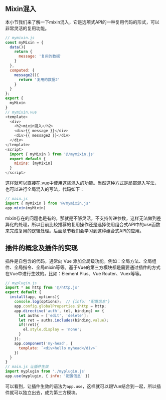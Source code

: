 
## Mixin混入

本小节我们来了解一下mixin混入，它是选项式API的一种复用代码的形式，可以非常灵活的复用功能。

```js
// mymixin.js
const myMixin = {
  data(){
    return {
      message: '复用的数据'
    }
  },
  computed: {
    message2(){
      return '复用的数据2'
    }
  }
};
export {
  myMixin
}
// mymixin.vue
<template>
  <div>
    <h2>mixin混入</h2>
    <div>{{ message }}</div>
    <div>{{ message2 }}</div>
  </div>
</template>
<script>
  import { myMixin } from '@/mymixin.js'
  export default {
    mixins: [myMixin]
  }
</script>
```

这样就可以直接在.vue中使用这些混入的功能。当然这种方式是局部混入写法，也可以进行全局混入的写法，代码如下：

```javascript
// main.js
import { myMixin } from '@/mymixin.js'
app.mixin(myMixin)
```

mixin存在的问题也是有的，那就是不够灵活，不支持传递参数，这样无法做到差异化的处理，所以目前比较推荐的复用操作还是选择使用组合式API中的use函数来完成复用的逻辑处理。后面章节我们会学习到这种组合式API的应用。


## 插件的概念及插件的实现

插件是自包含的代码，通常向 Vue 添加全局级功能。例如：全局方法、全局组件、全局指令、全局mixin等等。基于Vue的第三方模块都是需要通过插件的方式在Vue中进行生效的，比如：Element Plus、Vue Router、Vuex等等。

```js
// myplugin.js
import * as http from '@/http.js'
export default {
  install(app, options){
    console.log(options);  // {info: '配置信息'}
    app.config.globalProperties.$http = http;
    app.directive('auth', (el, binding) => {
      let auths = ['edit', 'delete'];
      let ret = auths.includes(binding.value);
      if(!ret){
        el.style.display = 'none';
      }
    });
    app.component('my-head', {
      template: `<div>hello myhead</div>`
    })
  }
}
// main.js 让插件生效
import myplugin from './myplugin.js'
app.use(myplugin, { info: '配置信息' })
```

可以看到，让插件生效的语法为`app.use`，这样就可以跟Vue结合到一起，所以插件就可以独立出去，成为第三方模块。